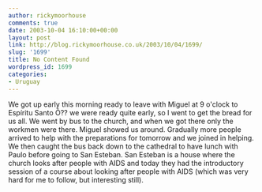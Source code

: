 ```yaml
---
author: rickymoorhouse
comments: true
date: 2003-10-04 16:10:00+00:00
layout: post
link: http://blog.rickymoorhouse.co.uk/2003/10/04/1699/
slug: '1699'
title: No Content Found
wordpress_id: 1699
categories:
- Uruguay
---
```


We got up early this morning ready to leave with Miguel at 9 o'clock to Espíritu Santo Ô?? we were ready quite early, so I went to get the bread for us all. We went by bus to the church, and when we got there only the workmen were there. Miguel showed us around. Gradually more people arrived to help with the preparations for tomorrow and we joined in helping. We then caught the bus back down to the cathedral to have lunch with Paulo before going to San Esteban. San Esteban is a house where the church looks after people with AIDS and today they had the introductory session of a course about looking after people with AIDS (which was very hard for me to follow, but interesting still).
